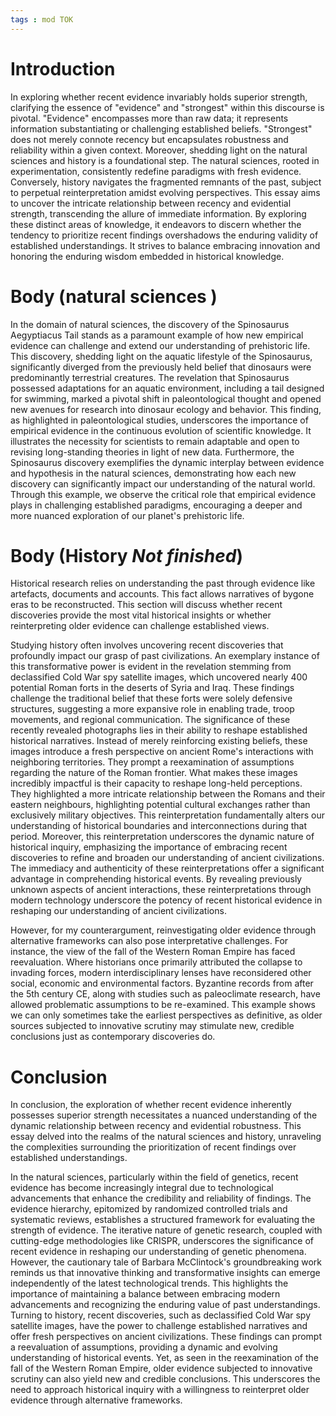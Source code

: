 ```yaml
---
tags : mod TOK
---
```

# Introduction

In exploring whether recent evidence invariably holds superior strength, clarifying the essence of "evidence" and "strongest" within this discourse is pivotal. "Evidence" encompasses more than raw data; it represents information substantiating or challenging established beliefs. "Strongest" does not merely connote recency but encapsulates robustness and reliability within a given context.
Moreover, shedding light on the natural sciences and history is a foundational step. The natural sciences, rooted in experimentation, consistently redefine paradigms with fresh evidence. Conversely, history navigates the fragmented remnants of the past, subject to perpetual reinterpretation amidst evolving perspectives.
This essay aims to uncover the intricate relationship between recency and evidential strength, transcending the allure of immediate information. By exploring these distinct areas of knowledge, it endeavors to discern whether the tendency to prioritize recent findings overshadows the enduring validity of established understandings. It strives to balance embracing innovation and honoring the enduring wisdom embedded in historical knowledge.
# Body (natural sciences )
In the domain of natural sciences, the discovery of the Spinosaurus Aegyptiacus Tail stands as a paramount example of how new empirical evidence can challenge and extend our understanding of prehistoric life. This discovery, shedding light on the aquatic lifestyle of the Spinosaurus, significantly diverged from the previously held belief that dinosaurs were predominantly terrestrial creatures. The revelation that Spinosaurus possessed adaptations for an aquatic environment, including a tail designed for swimming, marked a pivotal shift in paleontological thought and opened new avenues for research into dinosaur ecology and behavior.
This finding, as highlighted in paleontological studies, underscores the importance of empirical evidence in the continuous evolution of scientific knowledge. It illustrates the necessity for scientists to remain adaptable and open to revising long-standing theories in light of new data. Furthermore, the Spinosaurus discovery exemplifies the dynamic interplay between evidence and hypothesis in the natural sciences, demonstrating how each new discovery can significantly impact our understanding of the natural world. Through this example, we observe the critical role that empirical evidence plays in challenging established paradigms, encouraging a deeper and more nuanced exploration of our planet's prehistoric life.

# Body (History *Not finished*)
Historical research relies on understanding the past through evidence like artefacts, documents and accounts. This fact allows narratives of bygone eras to be reconstructed. This section will discuss whether recent discoveries provide the most vital historical insights or whether reinterpreting older evidence can challenge established views.

Studying history often involves uncovering recent discoveries that profoundly impact our grasp of past civilizations. An exemplary instance of this transformative power is evident in the revelation stemming from declassified Cold War spy satellite images, which uncovered nearly 400 potential Roman forts in the deserts of Syria and Iraq. These findings challenge the traditional belief that these forts were solely defensive structures, suggesting a more expansive role in enabling trade, troop movements, and regional communication.
The significance of these recently revealed photographs lies in their ability to reshape established historical narratives. Instead of merely reinforcing existing beliefs, these images introduce a fresh perspective on ancient Rome's interactions with neighboring territories. They prompt a reexamination of assumptions regarding the nature of the Roman frontier.
What makes these images incredibly impactful is their capacity to reshape long-held perceptions. They highlighted a more intricate relationship between the Romans and their eastern neighbours, highlighting potential cultural exchanges rather than exclusively military objectives. This reinterpretation fundamentally alters our understanding of historical boundaries and interconnections during that period.
Moreover, this reinterpretation underscores the dynamic nature of historical inquiry, emphasizing the importance of embracing recent discoveries to refine and broaden our understanding of ancient civilizations.
The immediacy and authenticity of these reinterpretations offer a significant advantage in comprehending historical events. By revealing previously unknown aspects of ancient interactions, these reinterpretations through modern technology underscore the potency of recent historical evidence in reshaping our understanding of ancient civilizations.

However, for my counterargument, reinvestigating older evidence through alternative frameworks can also pose interpretative challenges. For instance, the view of the fall of the Western Roman Empire has faced reevaluation. Where historians once primarily attributed the collapse to invading forces, modern interdisciplinary lenses have reconsidered other social, economic and environmental factors. Byzantine records from after the 5th century CE, along with studies such as paleoclimate research, have allowed problematic assumptions to be re-examined. This example shows we can only sometimes take the earliest perspectives as definitive, as older sources subjected to innovative scrutiny may stimulate new, credible conclusions just as contemporary discoveries do.

# Conclusion

In conclusion, the exploration of whether recent evidence inherently possesses superior strength necessitates a nuanced understanding of the dynamic relationship between recency and evidential robustness. This essay delved into the realms of the natural sciences and history, unraveling the complexities surrounding the prioritization of recent findings over established understandings.

In the natural sciences, particularly within the field of genetics, recent evidence has become increasingly integral due to technological advancements that enhance the credibility and reliability of findings. The evidence hierarchy, epitomized by randomized controlled trials and systematic reviews, establishes a structured framework for evaluating the strength of evidence. The iterative nature of genetic research, coupled with cutting-edge methodologies like CRISPR, underscores the significance of recent evidence in reshaping our understanding of genetic phenomena. However, the cautionary tale of Barbara McClintock's groundbreaking work reminds us that innovative thinking and transformative insights can emerge independently of the latest technological trends. This highlights the importance of maintaining a balance between embracing modern advancements and recognizing the enduring value of past understandings.
Turning to history, recent discoveries, such as declassified Cold War spy satellite images, have the power to challenge established narratives and offer fresh perspectives on ancient civilizations. These findings can prompt a reevaluation of assumptions, providing a dynamic and evolving understanding of historical events. Yet, as seen in the reexamination of the fall of the Western Roman Empire, older evidence subjected to innovative scrutiny can also yield new and credible conclusions. This underscores the need to approach historical inquiry with a willingness to reinterpret older evidence through alternative frameworks.